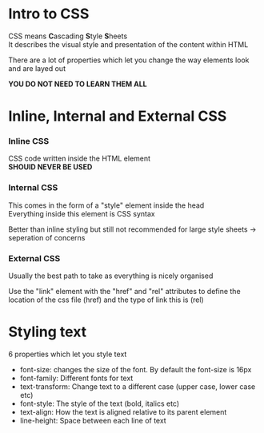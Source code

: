 # Intro to CSS

CSS means **C**ascading **S**tyle **S**heets  
It describes the visual style and presentation of the content within HTML

There are a lot of properties which let you change the way elements look and are layed out

**YOU DO NOT NEED TO LEARN THEM ALL**

# Inline, Internal and External CSS

### **Inline CSS**

CSS code written inside the HTML element  
**SHOUlD NEVER BE USED**

### **Internal CSS**

This comes in the form of a "style" element inside the head  
Everything inside this element is CSS syntax

Better than inline styling but still not recommended for large style sheets -> seperation of concerns

### **External CSS**

Usually the best path to take as everything is nicely organised

Use the "link" element with the "href" and "rel" attributes to define the location of the css file (href) and the type of link this is (rel)

# Styling text

6 properties which let you style text

- font-size: changes the size of the font. By default the font-size is 16px
- font-family: Different fonts for text
- text-transform: Change text to a different case (upper case, lower case etc)
- font-style: The style of the text (bold, italics etc)
- text-align: How the text is aligned relative to its parent element
- line-height: Space between each line of text
